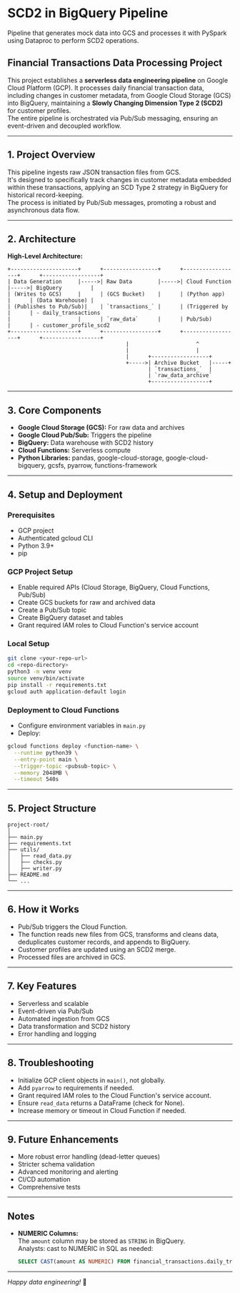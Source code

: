 # SCD2 in BigQuery Pipeline

Pipeline that generates mock data into GCS and processes it with PySpark using Dataproc to perform SCD2 operations.

## Financial Transactions Data Processing Project

This project establishes a **serverless data engineering pipeline** on Google Cloud Platform (GCP). It processes daily financial transaction data, including changes in customer metadata, from Google Cloud Storage (GCS) into BigQuery, maintaining a **Slowly Changing Dimension Type 2 (SCD2)** for customer profiles.  
The entire pipeline is orchestrated via Pub/Sub messaging, ensuring an event-driven and decoupled workflow.

---

## 1. Project Overview

This pipeline ingests raw JSON transaction files from GCS.  
It's designed to specifically track changes in customer metadata embedded within these transactions, applying an SCD Type 2 strategy in BigQuery for historical record-keeping.  
The process is initiated by Pub/Sub messages, promoting a robust and asynchronous data flow.

---

## 2. Architecture

**High-Level Architecture:**

```
+---------------------+      +-----------------+      +------------------+      +------------------+
| Data Generation     |----->| Raw Data        |----->| Cloud Function   |----->| BigQuery         |
| (Writes to GCS)     |      | (GCS Bucket)    |      | (Python app)     |      | (Data Warehouse) |
| (Publishes to Pub/Sub)|    | `transactions_` |      | (Triggered by    |      | - daily_transactions
|                     |      | `raw_data`      |      | Pub/Sub)         |      | - customer_profile_scd2
+---------------------+      +-----------------+      +------------------+      +------------------+
                                     |                     ^
                                     |                     |
                                     |      +------------------+
                                     +----->| Archive Bucket   |-----+
                                            | `transactions_`  |
                                            | `raw_data_archive`
                                            +------------------+
```

---

## 3. Core Components

- **Google Cloud Storage (GCS):** For raw data and archives
- **Google Cloud Pub/Sub:** Triggers the pipeline
- **BigQuery:** Data warehouse with SCD2 history
- **Cloud Functions:** Serverless compute
- **Python Libraries:** pandas, google-cloud-storage, google-cloud-bigquery, gcsfs, pyarrow, functions-framework

---

## 4. Setup and Deployment

### Prerequisites

- GCP project
- Authenticated gcloud CLI
- Python 3.9+
- pip

### GCP Project Setup

- Enable required APIs (Cloud Storage, BigQuery, Cloud Functions, Pub/Sub)
- Create GCS buckets for raw and archived data
- Create a Pub/Sub topic
- Create BigQuery dataset and tables
- Grant required IAM roles to Cloud Function's service account

### Local Setup

```bash
git clone <your-repo-url>
cd <repo-directory>
python3 -m venv venv
source venv/bin/activate
pip install -r requirements.txt
gcloud auth application-default login
```

### Deployment to Cloud Functions

- Configure environment variables in `main.py`
- Deploy:

```bash
gcloud functions deploy <function-name> \
  --runtime python39 \
  --entry-point main \
  --trigger-topic <pubsub-topic> \
  --memory 2048MB \
  --timeout 540s
```

---

## 5. Project Structure

```
project-root/
│
├── main.py
├── requirements.txt
├── utils/
│   ├── read_data.py
│   ├── checks.py
│   ├── writer.py
├── README.md
└── ...
```

---

## 6. How it Works

- Pub/Sub triggers the Cloud Function.
- The function reads new files from GCS, transforms and cleans data, deduplicates customer records, and appends to BigQuery.
- Customer profiles are updated using an SCD2 merge.
- Processed files are archived in GCS.

---

## 7. Key Features

- Serverless and scalable
- Event-driven via Pub/Sub
- Automated ingestion from GCS
- Data transformation and SCD2 history
- Error handling and logging

---

## 8. Troubleshooting

- Initialize GCP client objects in `main()`, not globally.
- Add `pyarrow` to requirements if needed.
- Grant required IAM roles to the Cloud Function's service account.
- Ensure `read_data` returns a DataFrame (check for None).
- Increase memory or timeout in Cloud Function if needed.

---

## 9. Future Enhancements

- More robust error handling (dead-letter queues)
- Stricter schema validation
- Advanced monitoring and alerting
- CI/CD automation
- Comprehensive tests

---

## Notes

- **NUMERIC Columns:**  
  The `amount` column may be stored as `STRING` in BigQuery.  
  Analysts: cast to NUMERIC in SQL as needed:
  ```sql
  SELECT CAST(amount AS NUMERIC) FROM financial_transactions.daily_transactions
  ```

---

*Happy data engineering!* 🚀
